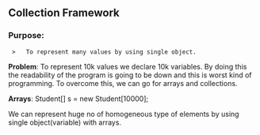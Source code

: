 ## Collection Framework

### Purpose: 
     >   To represent many values by using single object. 
     
**Problem**: To represent 10k values we declare 10k variables. By doing this the readability of the program is going to be down and this is worst kind of programming. To overcome this, we can go for arrays and collections.

**Arrays**: Student[] s = new Student[10000];

We can represent huge no of homogeneous type of elements by using single object(variable) with arrays.
